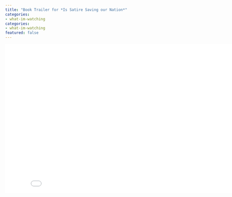 ```yaml
---
title: "Book Trailer for *Is Satire Saving our Nation*"
categories: 
- what-im-watching
categories: 
- what-im-watching
featured: false
---
```

<iframe width="853" height="480" src="//www.youtube.com/embed/jMUYcr50RtE?rel=0&amp;showinfo=0" frameborder="0" allowfullscreen></iframe>
